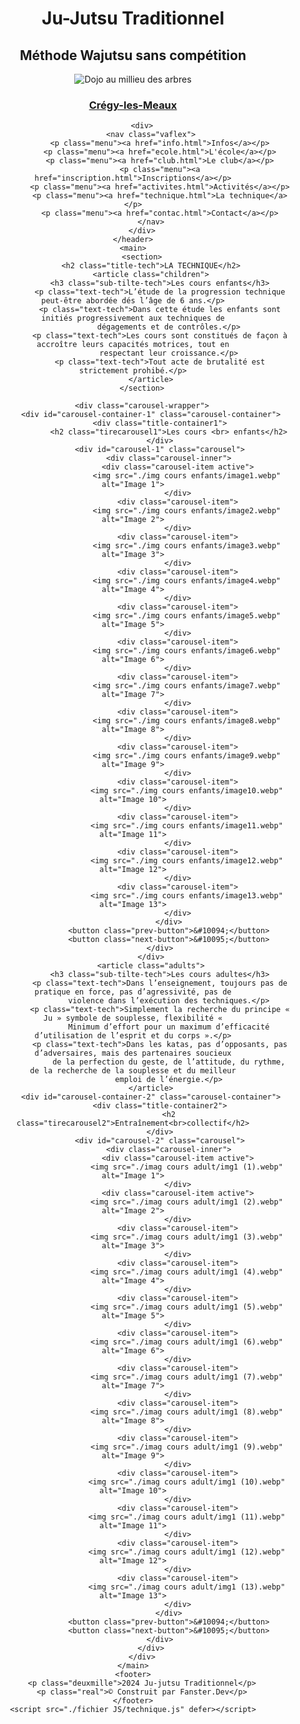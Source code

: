 <!DOCTYPE html>
<html lang="fr">

<head>
    <meta charset="UTF-8">
    <meta name="viewport" content="width=device-width, initial-scale=1.0">
    <title>La technique</title>
    <link rel="stylesheet" href="./fichier CSS/reset.css">
    <link rel="stylesheet" href="./fichier CSS/stylesamouraî.css">
    <link rel="stylesheet" href="./fichier CSS/style.css">
    <link rel="stylesheet" href="./fichier CSS/stylepageaccueil.css">
    <link rel="stylesheet" href="./fichier CSS/typo.css">
    <link rel="stylesheet" href="./fichier CSS/styletech.css">
    <script src="./fichier JS/technique.js" defer></script>
</head>

<body>
    <header>
        <h1 class="titre1">Ju-Jutsu Traditionnel</h1>
        <h2 class="titre2">Méthode Wajutsu sans compétition</h2>
        <img class="imgtitre" src="./img samourai/baniere.webp" alt="Dojo au millieu des arbres">
        <h3 class="sous"> <a
                href="https://www.google.com/maps/place//data=!4m2!3m1!1s0x47e8a04c9567e68d:0xe1ee84e3a4b818a2?sa=X&ved=1t:8290&ictx=111"
                target="_blank">Crégy-les-Meaux</a></h3>

        <div>
            <nav class="vaflex">
                <p class="menu"><a href="info.html">Infos</a></p>
                <p class="menu"><a href="ecole.html">L'école</a></p>
                <p class="menu"><a href="club.html">Le club</a></p>
                <p class="menu"><a href="inscription.html">Inscriptions</a></p>
                <p class="menu"><a href="activites.html">Activités</a></p>
                <p class="menu"><a href="technique.html">La technique</a></p>
                <p class="menu"><a href="contac.html">Contact</a></p>
            </nav>
        </div>
    </header>
    <main>
        <section>
            <h2 class="title-tech">LA TECHNIQUE</h2>
            <article class="children">
                <h3 class="sub-tilte-tech">Les cours enfants</h3>
                <p class="text-tech">L’étude de la progression technique peut-être abordée dés l’âge de 6 ans.</p>
                <p class="text-tech">Dans cette étude les enfants sont initiés progressivement aux techniques de
                    dégagements et de contrôles.</p>
                <p class="text-tech">Les cours sont constitués de façon à accroître leurs capacités motrices, tout en
                    respectant leur croissance.</p>
                <p class="text-tech">Tout acte de brutalité est strictement prohibé.</p>
            </article>
        </section>

        <div class="carousel-wrapper">
            <div id="carousel-container-1" class="carousel-container">
                <div class="title-container1">
                    <h2 class="tirecarousel1">Les cours <br> enfants</h2>
                </div>
                <div id="carousel-1" class="carousel">
                    <div class="carousel-inner">
                        <div class="carousel-item active">
                            <img src="./img cours enfants/image1.webp" alt="Image 1">
                        </div>
                        <div class="carousel-item">
                            <img src="./img cours enfants/image2.webp" alt="Image 2">
                        </div>
                        <div class="carousel-item">
                            <img src="./img cours enfants/image3.webp" alt="Image 3">
                        </div>
                        <div class="carousel-item">
                            <img src="./img cours enfants/image4.webp" alt="Image 4">
                        </div>
                        <div class="carousel-item">
                            <img src="./img cours enfants/image5.webp" alt="Image 5">
                        </div>
                        <div class="carousel-item">
                            <img src="./img cours enfants/image6.webp" alt="Image 6">
                        </div>
                        <div class="carousel-item">
                            <img src="./img cours enfants/image7.webp" alt="Image 7">
                        </div>
                        <div class="carousel-item">
                            <img src="./img cours enfants/image8.webp" alt="Image 8">
                        </div>
                        <div class="carousel-item">
                            <img src="./img cours enfants/image9.webp" alt="Image 9">
                        </div>
                        <div class="carousel-item">
                            <img src="./img cours enfants/image10.webp" alt="Image 10">
                        </div>
                        <div class="carousel-item">
                            <img src="./img cours enfants/image11.webp" alt="Image 11">
                        </div>
                        <div class="carousel-item">
                            <img src="./img cours enfants/image12.webp" alt="Image 12">
                        </div>
                        <div class="carousel-item">
                            <img src="./img cours enfants/image13.webp" alt="Image 13">
                        </div>
                    </div>
                    <button class="prev-button">&#10094;</button>
                    <button class="next-button">&#10095;</button>
                </div>
            </div>
            <article class="adults">
                <h3 class="sub-tilte-tech">Les cours adultes</h3>
                <p class="text-tech">Dans l’enseignement, toujours pas de pratique en force, pas d’agressivité, pas de
                    violence dans l’exécution des techniques.</p>
                <p class="text-tech">Simplement la recherche du principe « Ju » symbole de souplesse, flexibilité «
                    Minimum d’effort pour un maximum d’efficacité d’utilisation de l’esprit et du corps ».</p>
                <p class="text-tech">Dans les katas, pas d’opposants, pas d’adversaires, mais des partenaires soucieux
                    de la perfection du geste, de l’attitude, du rythme, de la recherche de la souplesse et du meilleur
                    emploi de l’énergie.</p>
            </article>
            <div id="carousel-container-2" class="carousel-container">
                <div class="title-container2">
                    <h2 class="tirecarousel2">Entraînement<br>collectif</h2>
                </div>
                <div id="carousel-2" class="carousel">
                    <div class="carousel-inner">
                        <div class="carousel-item active">
                            <img src="./imag cours adult/img1 (1).webp" alt="Image 1">
                        </div>
                        <div class="carousel-item active">
                            <img src="./imag cours adult/img1 (2).webp" alt="Image 2">
                        </div>
                        <div class="carousel-item">
                            <img src="./imag cours adult/img1 (3).webp" alt="Image 3">
                        </div>
                        <div class="carousel-item">
                            <img src="./imag cours adult/img1 (4).webp" alt="Image 4">
                        </div>
                        <div class="carousel-item">
                            <img src="./imag cours adult/img1 (5).webp" alt="Image 5">
                        </div>
                        <div class="carousel-item">
                            <img src="./imag cours adult/img1 (6).webp" alt="Image 6">
                        </div>
                        <div class="carousel-item">
                            <img src="./imag cours adult/img1 (7).webp" alt="Image 7">
                        </div>
                        <div class="carousel-item">
                            <img src="./imag cours adult/img1 (8).webp" alt="Image 8">
                        </div>
                        <div class="carousel-item">
                            <img src="./imag cours adult/img1 (9).webp" alt="Image 9">
                        </div>
                        <div class="carousel-item">
                            <img src="./imag cours adult/img1 (10).webp" alt="Image 10">
                        </div>
                        <div class="carousel-item">
                            <img src="./imag cours adult/img1 (11).webp" alt="Image 11">
                        </div>
                        <div class="carousel-item">
                            <img src="./imag cours adult/img1 (12).webp" alt="Image 12">
                        </div>
                        <div class="carousel-item">
                            <img src="./imag cours adult/img1 (13).webp" alt="Image 13">
                        </div>
                    </div>
                    <button class="prev-button">&#10094;</button>
                    <button class="next-button">&#10095;</button>
                </div>
            </div>
        </div>
    </main>
    <footer>
        <p class="deuxmille">2024 Ju-jutsu Traditionnel</p>
        <p class="real">© Construit par Fanster.Dev</p>
    </footer>
    <script src="./fichier JS/technique.js" defer></script>
</body>

</html>